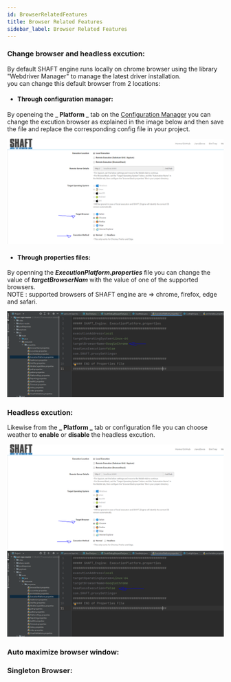 ```yaml
---
id: BrowserRelatedFeatures
title: Browser Related Features
sidebar_label: Browser Related Features
---
```


### Change browser and headless excution:

By default SHAFT engine runs locally on chrome browser using the library "Webdriver Manager" to manage the latest driver installation.
<br />
you can change this default browser from 2 locations:

* #### Through configuration manager:

By openeing the **_ Platform _** tab on the [Configuration Manager] you can change the excution browser as explained in the image below and then save the file and replace the corresponding config file in your project.

![configurationMnagerChangeBrowser](imgs/browserFeatures/changeBrowser/configutrationManager.PNG)

* #### Through properties files:

By openning the **_ExecutionPlatform.properties_** file you can change the value of **_targetBrowserNam_** with the value of one of the supported browsers.
<br/>
NOTE : supported browsers of SHAFT engine are => chrome, firefox, edge and safari.

![propChangeBrowser](imgs/browserFeatures/changeBrowser/cahngeProp.PNG)

### Headless excution:

Likewise from the **_ Platform _** tab or configuration file you can choose weather to **enable** or **disable** the headless excution.

![configurationMnagerHeadless](imgs/browserFeatures/changeBrowser/configutrationManager.PNG)
![propChangeHeadless](imgs/browserFeatures/changeBrowser/headlessprop.PNG)

### Auto maximize browser window:

[configuration manager]: https://mohabmohie.github.io/SHAFT_ENGINE/


### Singleton Browser:


